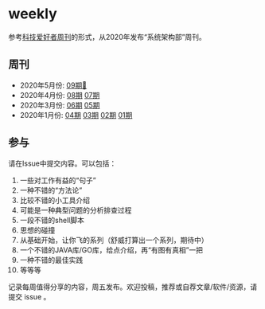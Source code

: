 # weekly

参考[科技爱好者周刊](https://github.com/ruanyf/weekly)的形式，从2020年发布“系统架构部”周刊。

## 周刊

- 2020年5月份: [09期🔆](2020/202009.md)
- 2020年4月份: [08期](2020/202008.md) [07期](2020/202007.md)
- 2020年3月份: [06期](2020/202006.md) [05期](2020/202005.md)
- 2020年1月份: [04期](2020/202004.md) [03期](2020/202003.md) [02期](2020/202002.md)  [01期](2020/202001.md)

## 参与

请在Issue中提交内容。可以包括：

1. 一些对工作有益的“句子”
1. 一种不错的“方法论”
1. 比较不错的小工具介绍
1. 可能是一种典型问题的分析排查过程
1. 一段不错的shell脚本
1. 思想的碰撞
1. 从基础开始，让你飞的系列（舒威打算出一个系列，期待中）
1. 一个不错的JAVA库/GO库，给点介绍，再“有图有真相”一把
1. 一种不错的最佳实践
1. 等等等

记录每周值得分享的内容，周五发布。欢迎投稿，推荐或自荐文章/软件/资源，请提交 issue 。
